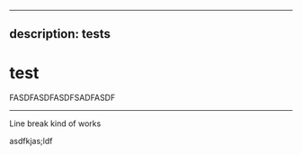 ***

## description: tests

# test

FASDFASDFASDFSADFASDF

***

Line break kind of works

asdfkjas;ldf



